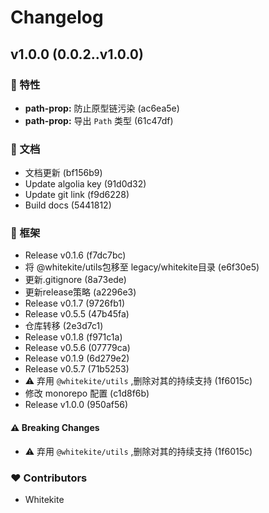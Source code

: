 # Changelog


## v1.0.0 (0.0.2..v1.0.0)


### 🚀 特性

  - **path-prop:** 防止原型链污染 (ac6ea5e)
  - **path-prop:** 导出 `Path` 类型 (61c47df)

### 📖 文档

  - 文档更新 (bf156b9)
  - Update algolia key (91d0d32)
  - Update git link (f9d6228)
  - Build docs (5441812)

### 🏡 框架

  - Release v0.1.6 (f7dc7bc)
  - 将 @whitekite/utils包移至 legacy/whitekite目录 (e6f30e5)
  - 更新.gitignore (8a73ede)
  - 更新release策略 (a2296e3)
  - Release v0.1.7 (9726fb1)
  - Release v0.5.5 (47b45fa)
  - 仓库转移 (2e3d7c1)
  - Release v0.1.8 (f971c1a)
  - Release v0.5.6 (07779ca)
  - Release v0.1.9 (6d279e2)
  - Release v0.5.7 (71b5253)
  - ⚠️  弃用 `@whitekite/utils` ,删除对其的持续支持 (1f6015c)
  - 修改 monorepo 配置 (c1d8f6b)
  - Release v1.0.0 (950af56)

#### ⚠️  Breaking Changes

  - ⚠️  弃用 `@whitekite/utils` ,删除对其的持续支持 (1f6015c)

### ❤️  Contributors

- Whitekite

